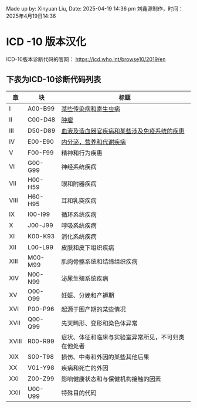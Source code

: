 Made up by: Xinyuan Liu, Date: 2025-04-19 14:36 pm
刘鑫源制作，时间：2025年4月19日14:36

# ICD -10 版本汉化

ICD-10版本诊断代码的官网：
https://icd.who.int/browse10/2019/en

## 下表为ICD-10诊断代码列表

| **章** | **块**    | **标题**                                |
|-------|----------|---------------------------------------|
| I     | A00\-B99 | [某些传染病和寄生虫病](./A00-B99.md)            |
| II    | C00\-D48 | [肿瘤](./C00-D48.md)                    |
| III   | D50\-D89 | [血液及造血器官疾病和某些涉及免疫系统的疾患](./D50-D89.md) |
| IV    | E00\-E90 | [内分泌，营养和代谢疾病](./E00-E90.md)           |
| V     | F00\-F99 | 精神和行为疾患                               |
| VI    | G00\-G99 | 神经系统疾病                                |
| VII   | H00\-H59 | 眼和附器疾病                                |
| VIII  | H60\-H95 | 耳和乳突疾病                                |
| IX    | I00\-I99 | 循环系统疾病                                |
| X     | J00\-J99 | 呼吸系统疾病                                |
| XI    | K00\-K93 | 消化系统疾病                                |
| XII   | L00\-L99 | 皮肤和皮下组织疾病                             |
| XIII  | M00\-M99 | 肌肉骨骼系统和结缔组织疾病                         |
| XIV   | N00\-N99 | 泌尿生殖系统疾病                              |
| XV    | O00\-O99 | 妊娠、分娩和产褥期                             |
| XVI   | P00\-P96 | 起源于围产期的某些情况                           |
| XVII  | Q00\-Q99 | 先天畸形、变形和染色体异常                         |
| XVIII | R00\-R99 | 症状、体征和临床与实验室异常所见，不可归类在他处者             |
| XIX   | S00\-T98 | 损伤、中毒和外因的某些其他后果                       |
| XX    | V01\-Y98 | 疾病和死亡的外因                              |
| XXI   | Z00\-Z99 | 影响健康状态和与保健机构接触的因素                     |
| XXII  | U00\-U99 | 特殊目的代码                                |
